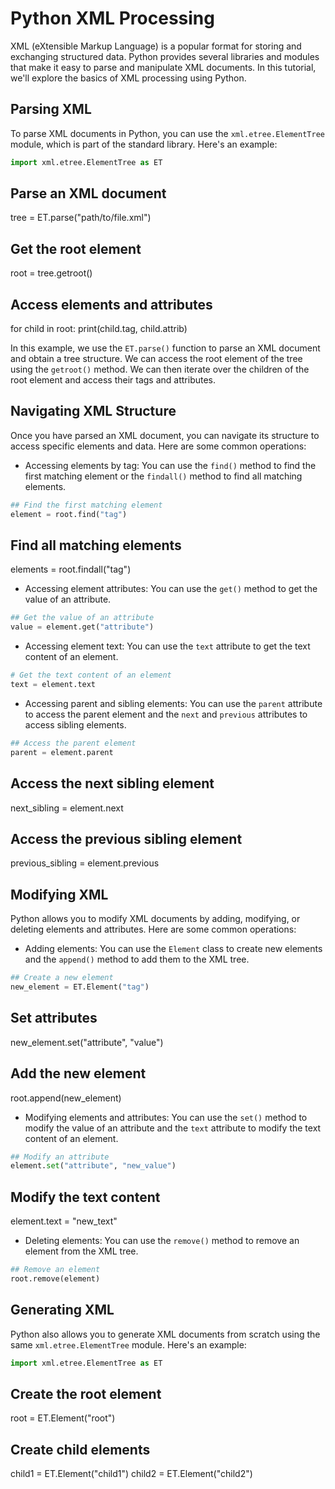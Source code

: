 # Python XML Processing

XML (eXtensible Markup Language) is a popular format for storing and exchanging structured data. Python provides several libraries and modules that make it easy to parse and manipulate XML documents. In this tutorial, we'll explore the basics of XML processing using Python.

## Parsing XML

To parse XML documents in Python, you can use the `xml.etree.ElementTree` module, which is part of the standard library. Here's an example:

```python
import xml.etree.ElementTree as ET
```

## Parse an XML document
tree = ET.parse("path/to/file.xml")

## Get the root element
root = tree.getroot()

## Access elements and attributes
for child in root:
    print(child.tag, child.attrib)

In this example, we use the `ET.parse()` function to parse an XML document and obtain a tree structure. We can access the root element of the tree using the `getroot()` method. We can then iterate over the children of the root element and access their tags and attributes.

## Navigating XML Structure

Once you have parsed an XML document, you can navigate its structure to access specific elements and data. Here are some common operations:

- Accessing elements by tag: You can use the `find()` method to find the first matching element or the `findall()` method to find all matching elements.

```python
## Find the first matching element
element = root.find("tag")
```

## Find all matching elements
elements = root.findall("tag")

- Accessing element attributes: You can use the `get()` method to get the value of an attribute.

```python
## Get the value of an attribute
value = element.get("attribute")
```

- Accessing element text: You can use the `text` attribute to get the text content of an element.

```python
# Get the text content of an element
text = element.text
```

- Accessing parent and sibling elements: You can use the `parent` attribute to access the parent element and the `next` and `previous` attributes to access sibling elements.

```python
## Access the parent element
parent = element.parent
```

## Access the next sibling element
next_sibling = element.next

## Access the previous sibling element
previous_sibling = element.previous

## Modifying XML

Python allows you to modify XML documents by adding, modifying, or deleting elements and attributes. Here are some common operations:

- Adding elements: You can use the `Element` class to create new elements and the `append()` method to add them to the XML tree.

```python
## Create a new element
new_element = ET.Element("tag")
```

## Set attributes
new_element.set("attribute", "value")

## Add the new element
root.append(new_element)

- Modifying elements and attributes: You can use the `set()` method to modify the value of an attribute and the `text` attribute to modify the text content of an element.

```python
## Modify an attribute
element.set("attribute", "new_value")
```

## Modify the text content
element.text = "new_text"

- Deleting elements: You can use the `remove()` method to remove an element from the XML tree.

```python
## Remove an element
root.remove(element)
```

## Generating XML

Python also allows you to generate XML documents from scratch using the same `xml.etree.ElementTree` module. Here's an example:

```python
import xml.etree.ElementTree as ET
```

## Create the root element
root = ET.Element("root")

## Create child elements
child1 = ET.Element("child1")
child2 = ET.Element("child2")


